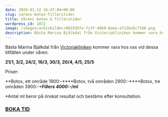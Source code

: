 ```yaml
---
date: 2020-01-12 16:47:04+00:00
slug: varens-botox-fillerstider
title: Vårens botox & fillerstider
wordpress_id: 1872
image: /images/arkivbilder/001935fe-fc37-49b0-8aea-a7136a5c71b0.png
description: Bästa Marina Bjälkdal från Victoriakliniken kommer vara hos oss under våren
---
```


Bästa Marina Bjälkdal från [Victoriakliniken](https://www.victoriakliniken.com/) kommer vara hos oss vid dessa tillfällen under våren:

**21/1, 3/2, 24/2, 16/3, 30/3, 20/4, 4/5, 25/5**

Priser:

**Botox, ett område 1900:-****Botox, två områden 2900:-****Botox, tre områden 3900:-****Fillers 4000:-/ml***

*Antal ml beror på önskat resultat och bestäms efter konsultation.

### [BOKA TID](https://www.victoriakliniken.com/webbokning-pipers/#city=0&locations=5&activity=106&caregivers=26)
